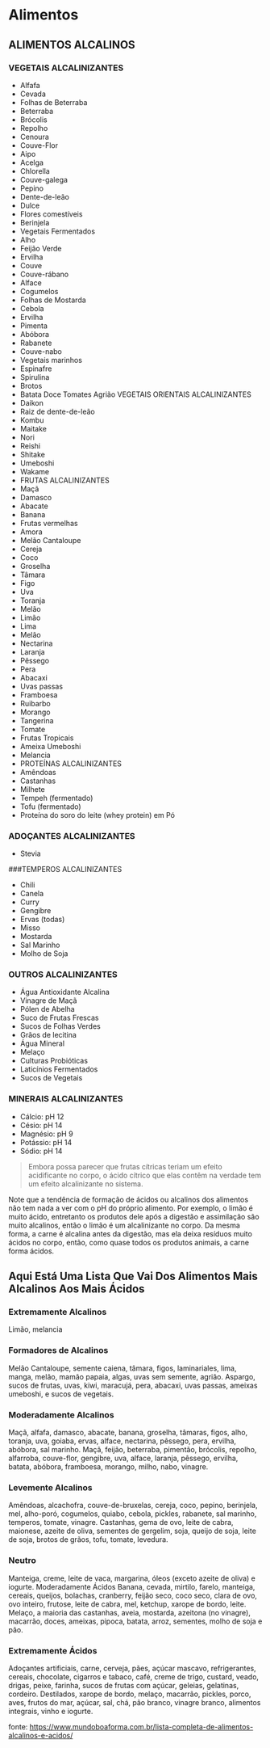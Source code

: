 # Alimentos

## ALIMENTOS ALCALINOS

### VEGETAIS ALCALINIZANTES

- Alfafa
- Cevada
- Folhas de Beterraba
- Beterraba
- Brócolis
- Repolho
- Cenoura
- Couve-Flor
- Aipo
- Acelga
- Chlorella
- Couve-galega
- Pepino
- Dente-de-leão
- Dulce
- Flores comestíveis
- Berinjela
- Vegetais Fermentados
- Alho
- Feijão Verde
- Ervilha
- Couve
- Couve-rábano
- Alface
- Cogumelos
- Folhas de Mostarda
- Cebola
- Ervilha
- Pimenta
- Abóbora
- Rabanete
- Couve-nabo
- Vegetais marinhos
- Espinafre
- Spirulina
- Brotos
- Batata Doce
Tomates
Agrião
VEGETAIS ORIENTAIS ALCALINIZANTES
- Daikon
- Raiz de dente-de-leão
- Kombu
- Maitake
- Nori
- Reishi
- Shitake
- Umeboshi
- Wakame
- FRUTAS ALCALINIZANTES
- Maçã
- Damasco
- Abacate
- Banana
- Frutas vermelhas
- Amora
- Melão Cantaloupe
- Cereja
- Coco
- Groselha
- Tâmara
- Figo
- Uva
- Toranja
- Melão
- Limão
- Lima
- Melão
- Nectarina
- Laranja
- Pêssego
- Pera
- Abacaxi
- Uvas passas
- Framboesa
- Ruibarbo
- Morango
- Tangerina
- Tomate
- Frutas Tropicais
- Ameixa Umeboshi
- Melancia
- PROTEÍNAS ALCALINIZANTES
- Amêndoas
- Castanhas
- Milhete
- Tempeh (fermentado)
- Tofu (fermentado)
- Proteína do soro do leite (whey protein)  em Pó

### ADOÇANTES ALCALINIZANTES
- Stevia

###TEMPEROS ALCALINIZANTES
- Chili
- Canela
- Curry
- Gengibre
- Ervas (todas)
- Misso
- Mostarda
- Sal Marinho
- Molho de Soja

### OUTROS ALCALINIZANTES
- Água Antioxidante Alcalina
- Vinagre de Maçã
- Pólen de Abelha
- Suco de Frutas Frescas
- Sucos de Folhas Verdes
- Grãos de lecitina
- Água Mineral
- Melaço
- Culturas Probióticas
- Laticínios Fermentados
- Sucos de Vegetais

### MINERAIS ALCALINIZANTES
- Cálcio: pH 12
- Césio: pH 14
- Magnésio: pH 9
- Potássio: pH 14
- Sódio: pH 14


> Embora possa parecer que frutas cítricas teriam um efeito acidificante no corpo, o ácido cítrico que elas contêm na verdade tem um efeito alcalinizante no sistema.

Note que a tendência de formação de ácidos ou alcalinos dos alimentos não tem nada a ver com o pH do próprio alimento. Por exemplo, o limão é muito ácido, entretanto os produtos dele após a digestão e assimilação são muito alcalinos, então o limão é um alcalinizante no corpo. Da mesma forma, a carne é alcalina antes da digestão, mas ela deixa resíduos muito ácidos no corpo, então, como quase todos os produtos animais, a carne forma ácidos.

## Aqui Está Uma Lista Que Vai Dos Alimentos Mais Alcalinos Aos Mais Ácidos

### Extremamente Alcalinos
Limão, melancia

### Formadores de Alcalinos
Melão Cantaloupe, semente caiena, tâmara, figos, laminariales, lima, manga, melão, mamão papaia, algas, uvas sem semente, agrião.
Aspargo, sucos de frutas, uvas, kiwi, maracujá, pera, abacaxi, uvas passas, ameixas umeboshi, e sucos de vegetais.

### Moderadamente Alcalinos
Maçã, alfafa, damasco, abacate, banana, groselha, tâmaras, figos, alho, toranja, uva, goiaba, ervas, alface, nectarina, pêssego, pera, ervilha, abóbora, sal marinho.
Maçã, feijão, beterraba, pimentão, brócolis, repolho, alfarroba, couve-flor, gengibre, uva, alface, laranja, pêssego, ervilha, batata, abóbora, framboesa, morango, milho, nabo, vinagre.

###  Levemente Alcalinos
Amêndoas, alcachofra, couve-de-bruxelas, cereja, coco, pepino, berinjela, mel, alho-poró, cogumelos, quiabo, cebola, pickles, rabanete, sal marinho, temperos, tomate, vinagre.
Castanhas, gema de ovo, leite de cabra, maionese, azeite de oliva, sementes de gergelim, soja, queijo de soja, leite de soja, brotos de grãos, tofu, tomate, levedura.

### Neutro
Manteiga, creme, leite de vaca, margarina, óleos (exceto azeite de oliva) e iogurte.
Moderadamente Ácidos
Banana, cevada, mirtilo, farelo, manteiga, cereais, queijos, bolachas, cranberry, feijão seco, coco seco, clara de ovo, ovo inteiro, frutose, leite de cabra, mel, ketchup, xarope de bordo, leite.
Melaço, a maioria das castanhas, aveia, mostarda, azeitona (no vinagre), macarrão, doces, ameixas, pipoca, batata, arroz, sementes, molho de soja e pão.

### Extremamente Ácidos
Adoçantes artificiais, carne, cerveja, pães, açúcar mascavo, refrigerantes, cereais, chocolate, cigarros e tabaco, café, creme de trigo, custard, veado, drigas, peixe, farinha, sucos de frutas com açúcar, geleias, gelatinas, cordeiro.
Destilados, xarope de bordo, melaço, macarrão, pickles, porco, aves, frutos do mar, açúcar, sal, chá, pão branco, vinagre branco, alimentos integrais, vinho e iogurte.



fonte: https://www.mundoboaforma.com.br/lista-completa-de-alimentos-alcalinos-e-acidos/